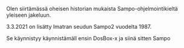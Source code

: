 Olen siirtämässä oheisen historian mukaista Sampo-ohjelmointikieltä yleiseen jakeluun.

3.3.2021 on lisätty Imatran seudun Sampo2 vuodelta 1987.

Se käynnistyy käynnistämäll ensin DosBox-x ja siinä sitten Sampo